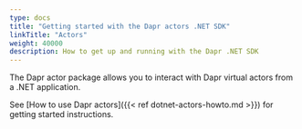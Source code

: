 ```yaml
---
type: docs
title: "Getting started with the Dapr actors .NET SDK"
linkTitle: "Actors"
weight: 40000
description: How to get up and running with the Dapr .NET SDK
---
```


The Dapr actor package allows you to interact with Dapr virtual actors from a .NET application.

See [How to use Dapr actors]({{< ref dotnet-actors-howto.md >}}) for getting started instructions.